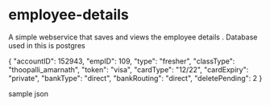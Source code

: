 # employee-details
A simple webservice that saves and views the employee details . Database used in this is postgres


{
    "accountID": 152943,
    "empID": 109,
    "type": "fresher",
    "classType": "thoopalli_amarnath",
    "token": "visa",
    "cardType": "12/22",
    "cardExpiry": "private",
    "bankType": "direct",
    "bankRouting": "direct",
    "deletePending": 2
}

sample json

